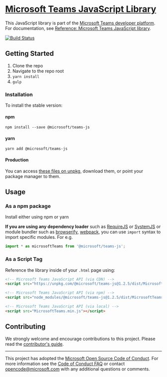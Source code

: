 # [Microsoft Teams JavaScript Library](https://msdn.microsoft.com/en-us/microsoft-teams/)

This JavaScript library is part of the [Microsoft Teams developer platform](https://msdn.microsoft.com/en-us/microsoft-teams/). For documentation, see [Reference: Microsoft Teams JavaScript library](https://docs.microsoft.com/en-us/javascript/api/overview/msteams-client).

[![Build Status](https://travis-ci.org/OfficeDev/microsoft-teams-library-js.svg?branch=master)](https://travis-ci.org/OfficeDev/microsoft-teams-library-js)

## Getting Started
1. Clone the repo
2. Navigate to the repo root
3. `yarn install`
4. `gulp`

### Installation
To install the stable version:

#### npm

`npm install --save @microsoft/teams-js`

#### yarn

`yarn add @microsoft/teams-js`

#### Production

You can access [these files on unpkg](https://unpkg.com/@microsoft/teams-js@1.2.5/dist/MicrosoftTeams.min.js), download them, or point your package manager to them.

## Usage

### As a npm package

Install either using npm or yarn

**If you are using any dependency loader** such as [RequireJS](http://requirejs.org/) or [SystemJS](https://github.com/systemjs/systemjs) or module bundler such as [browserify](http://browserify.org/), [webpack](https://webpack.github.io/), you can use `import` syntax to import specific modules. For e.g.

```typescript
import * as microsoftTeams from '@microsoft/teams-js';
```

### As a Script Tag

Reference the library inside of your `.html` page using:
```html
<!-- Microsoft Teams JavaScript API (via CDN) -->
<script src="https://unpkg.com/@microsoft/teams-js@1.2.5/dist/MicrosoftTeams.min.js" integrity="sha384-fTjWNTelhUDsOG+6Xvsly5BVO8estmdrfVmaRQuTGRTtcjHYA3oQANo805/kHXvJ" crossorigin="anonymous"></script>

<!-- Microsoft Teams JavaScript API (via npm) -->
<script src="node_modules/@microsoft/teams-js@1.2.5/dist/MicrosoftTeams.min.js"></script>

<!-- Microsoft Teams JavaScript API (via local) -->
<script src="MicrosoftTeams.min.js"></script>
```

## Contributing
We strongly welcome and encourage contributions to this project. Please read the [contributor's guide](CONTRIBUTING.md).

- - -

This project has adopted the [Microsoft Open Source Code of Conduct](https://opensource.microsoft.com/codeofconduct/). For more information see the [Code of Conduct FAQ](https://opensource.microsoft.com/codeofconduct/faq/) or contact [opencode@microsoft.com](mailto:opencode@microsoft.com) with any additional questions or comments.